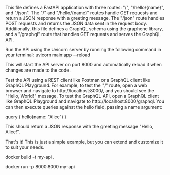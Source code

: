 This file defines a FastAPI application with three routes: "/", "/hello/{name}", and "/json". The "/" and "/hello/{name}" routes handle GET requests and return a JSON response with a greeting message. The "/json" route handles POST requests and returns the JSON data sent in the request body. Additionally, this file defines a GraphQL schema using the graphene library, and a "/graphql" route that handles GET requests and serves the GraphQL API.

Run the API using the Uvicorn server by running the following command in your terminal:
uvicorn main:app --reload

This will start the API server on port 8000 and automatically reload it when changes are made to the code.

Test the API using a REST client like Postman or a GraphQL client like GraphQL Playground. For example, to test the "/" route, open a web browser and navigate to http://localhost:8000/, and you should see the "Hello, World!" message.
To test the GraphQL API, open a GraphQL client like GraphQL Playground and navigate to http://localhost:8000/graphql. You can then execute queries against the hello field, passing a name argument:


query {
  hello(name: "Alice")
}


This should return a JSON response with the greeting message "Hello, Alice!".

That's it! This is just a simple example, but you can extend and customize it to suit your needs.

docker build -t my-api .

docker run -p 8000:8000 my-api
